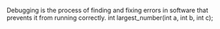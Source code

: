 Debugging is the process of finding and fixing errors in software that prevents it from running correctly.
int largest_number(int a, int b, int c);
